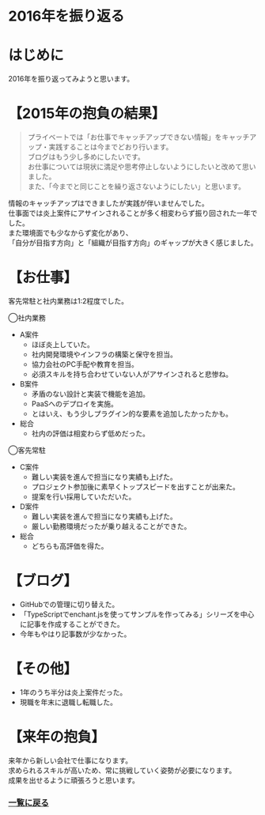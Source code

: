 2016年を振り返る
===

# はじめに
2016年を振り返ってみようと思います。

# 【2015年の抱負の結果】
> プライベートでは「お仕事でキャッチアップできない情報」をキャッチアップ・実践することは今までどおり行います。  
> ブログはもう少し多めにしたいです。  
> お仕事については現状に満足や思考停止しないようにしたいと改めて思いました。  
> また、「今までと同じことを繰り返さないようにしたい」と思います。

情報のキャッチアップはできましたが実践が伴いませんでした。    
仕事面では炎上案件にアサインされることが多く相変わらず振り回された一年でした。    
また環境面でも少なからず変化があり、  
「自分が目指す方向」と「組織が目指す方向」のギャップが大きく感じました。

# 【お仕事】
客先常駐と社内業務は1:2程度でした。

◯社内業務
* A案件
  * ほぼ炎上していた。
  * 社内開発環境やインフラの構築と保守を担当。
  * 協力会社のPC手配や教育を担当。
  * 必須スキルを持ち合わせていない人がアサインされると悲惨ね。
* B案件
  * 矛盾のない設計と実装で機能を追加。
  * PaaSへのデプロイを実施。
  * とはいえ、もう少しプラグイン的な要素を追加したかったかも。
* 総合
  * 社内の評価は相変わらず低めだった。

◯客先常駐
* C案件
  * 難しい実装を進んで担当になり実績も上げた。
  * プロジェクト参加後に素早くトップスピードを出すことが出来た。
  * 提案を行い採用していただいた。
* D案件
  * 難しい実装を進んで担当になり実績も上げた。
  * 厳しい勤務環境だったが乗り越えることができた。
* 総合
  * どちらも高評価を得た。

# 【ブログ】
* GitHubでの管理に切り替えた。
* 「TypeScriptでenchant.jsを使ってサンプルを作ってみる」シリーズを中心に記事を作成することができた。
* 今年もやはり記事数が少なかった。

# 【その他】
* 1年のうち半分は炎上案件だった。
* 現職を年末に退職し転職した。

# 【来年の抱負】
来年から新しい会社で仕事になります。  
求められるスキルが高いため、常に挑戦していく姿勢が必要になります。  
成果を出せるように頑張ろうと思います。

### [一覧に戻る](README.md)
